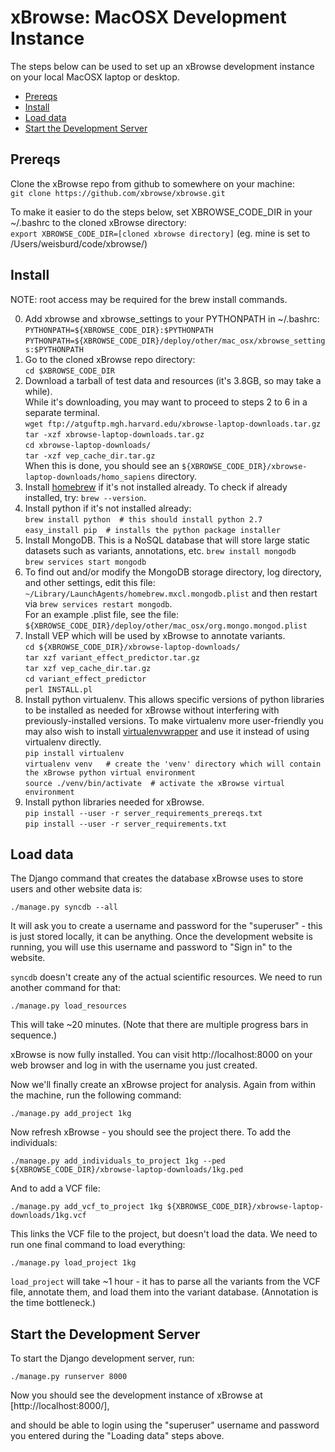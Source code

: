 
xBrowse: MacOSX Development Instance
====================================

The steps below can be used to set up an xBrowse development instance on your local MacOSX laptop or desktop.

<!-- START doctoc generated TOC please keep comment here to allow auto update -->
<!-- DON'T EDIT THIS SECTION, INSTEAD RE-RUN doctoc TO UPDATE -->
- [Prereqs](#prereqs)
- [Install](#install)
- [Load data](#load-data)
- [Start the Development Server](#start-the-development-server)

<!-- END doctoc generated TOC please keep comment here to allow auto update -->

## Prereqs

Clone the xBrowse repo from github to somewhere on your machine:  
`git clone https://github.com/xbrowse/xbrowse.git`  
  
To make it easier to do the steps below, set XBROWSE_CODE_DIR in your ~/.bashrc to the cloned xBrowse directory:  
`export XBROWSE_CODE_DIR=[cloned xbrowse directory]`   (eg. mine is set to /Users/weisburd/code/xbrowse/)

## Install

NOTE: root access may be required for the brew install commands. 

0. Add xbrowse and xbrowse_settings to your PYTHONPATH in ~/.bashrc:
  `PYTHONPATH=${XBROWSE_CODE_DIR}:$PYTHONPATH`  
  `PYTHONPATH=${XBROWSE_CODE_DIR}/deploy/other/mac_osx/xbrowse_settings:$PYTHONPATH`
1. Go to the cloned xBrowse repo directory:  
   `cd $XBROWSE_CODE_DIR`
2. Download a tarball of test data and resources (it's 3.8GB, so may take a while).  
  While it's downloading, you may want to proceed to steps 2 to 6 in a separate terminal.  
  `wget ftp://atguftp.mgh.harvard.edu/xbrowse-laptop-downloads.tar.gz`  
  `tar -xzf xbrowse-laptop-downloads.tar.gz`  
  `cd xbrowse-laptop-downloads/`  
  `tar -xzf vep_cache_dir.tar.gz`  
  When this is done, you should see an `${XBROWSE_CODE_DIR}/xbrowse-laptop-downloads/homo_sapiens` directory.
3. Install [homebrew](http://brew.sh/) if it's not installed already. To check if already installed, try: `brew --version`.
3. Install python if it's not installed already:  
  `brew install python  # this should install python 2.7`  
  `easy_install pip  # installs the python package installer`  
4. Install MongoDB. This is a NoSQL database that will store large static datasets such as variants, annotations, etc.
  `brew install mongodb`  
  `brew services start mongodb`  
5. To find out and/or modify the MongoDB storage directory, log directory, and other settings, edit this file:  
  `~/Library/LaunchAgents/homebrew.mxcl.mongodb.plist`  and then restart via `brew services restart mongodb`.  
  For an example .plist file, see the file: `${XBROWSE_CODE_DIR}/deploy/other/mac_osx/org.mongo.mongod.plist`  
5. Install VEP which will be used by xBrowse to annotate variants.  
  `cd ${XBROWSE_CODE_DIR}/xbrowse-laptop-downloads/`  
  `tar xzf variant_effect_predictor.tar.gz`  
  `tar xzf vep_cache_dir.tar.gz`  
  `cd variant_effect_predictor`  
  `perl INSTALL.pl`  
6. Install python virtualenv. This allows specific versions of python libraries to be installed as needed for xBrowse 
  without interfering with previously-installed versions. To make virtualenv more user-friendly you may also wish to install  [virtualenvwrapper](https://virtualenvwrapper.readthedocs.org/en/latest/) and use it instead of using virtualenv directly.  
  `pip install virtualenv`  
  `virtualenv venv   # create the 'venv' directory which will contain the xBrowse python virtual environment`  
  `source ./venv/bin/activate  # activate the xBrowse virtual environment`  
7. Install python libraries needed for xBrowse.  
  `pip install --user -r server_requirements_prereqs.txt`  
  `pip install --user -r server_requirements.txt`  
     

## Load data

The Django command that creates the database xBrowse uses to store users and other website data is:

	./manage.py syncdb --all

	 
It will ask you to create a username and password for the "superuser" - this is just stored locally, it can be anything.
Once the development website is running, you will use this username and password to "Sign in" to the website.

`syncdb` doesn't create any of the actual scientific resources. We need to run another command for that: 

	./manage.py load_resources

This will take ~20 minutes. (Note that there are multiple progress bars in sequence.)

xBrowse is now fully installed. You can visit http://localhost:8000 on your web browser and log in with the username you just created. 


Now we'll finally create an xBrowse project for analysis. Again from within the machine, run the following command: 

	./manage.py add_project 1kg

Now refresh xBrowse - you should see the project there. To add the individuals: 

	./manage.py add_individuals_to_project 1kg --ped ${XBROWSE_CODE_DIR}/xbrowse-laptop-downloads/1kg.ped

And to add a VCF file: 

	./manage.py add_vcf_to_project 1kg ${XBROWSE_CODE_DIR}/xbrowse-laptop-downloads/1kg.vcf

This links the VCF file to the project, but doesn't load the data. We need to run one final command to load everything: 

	./manage.py load_project 1kg

`load_project` will take ~1 hour - it has to parse all the variants from the VCF file, annotate them, and load them into the variant database. (Annotation is the time bottleneck.)


## Start the Development Server

To start the Django development server, run:
 
	./manage.py runserver 8000

Now you should see the development instance of xBrowse at [http://localhost:8000/], 

and should be able to login using the "superuser" username and password you entered during the "Loading data" steps above. 
